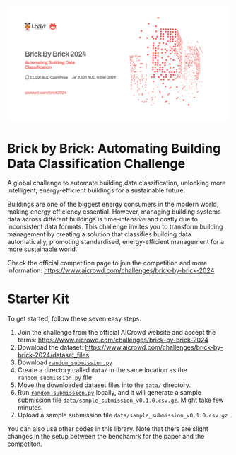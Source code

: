 ![A promotional flyer for "Brick By Brick 2024: Automating Building Data Classification," featuring red pixel-like building graphics on the right. The flyer includes the UNSW Sydney logo and AICrowd logo at the top. Below the event title, it highlights a $11,000 AUD cash prize and a $9,000 AUD travel grant. The event URL is provided as "aicrowd.com/brick2024".](/2024_12_09_Flyer_by_AICrowd.jpg)

# Brick by Brick: Automating Building Data Classification Challenge

A global challenge to automate building data classification, unlocking more intelligent, energy-efficient buildings for a sustainable future.

Buildings are one of the biggest energy consumers in the modern world, making energy efficiency essential. However, managing building systems data across different buildings is time-intensive and costly due to inconsistent data formats. This challenge invites you to transform building management by creating a solution that classifies building data automatically, promoting standardised, energy-efficient management for a more sustainable world.

Check the official competition page to join the competition and more information: https://www.aicrowd.com/challenges/brick-by-brick-2024

# Starter Kit

To get started, follow these seven easy steps:

1. Join the challenge from the official AICrowd website and accept the terms: https://www.aicrowd.com/challenges/brick-by-brick-2024
2. Download the dataset: https://www.aicrowd.com/challenges/brick-by-brick-2024/dataset_files
3. Download [`random_submission.py`](/competition1/random_submission.py)
4. Create a directory called `data/` in the same location as the `random_submission.py` file 
5. Move the downloaded dataset files into the `data/` directory. 
6. Run [`random_submission.py`](/competition1/random_submission.py) locally, and it will generate a sample submission file `data/sample_submission_v0.1.0.csv.gz`. Might take few minutes.
7. Upload a sample submission file `data/sample_submission_v0.1.0.csv.gz`

You can also use other codes in this library. Note that there are slight changes in the setup between the benchamrk for the paper and the competiton.
